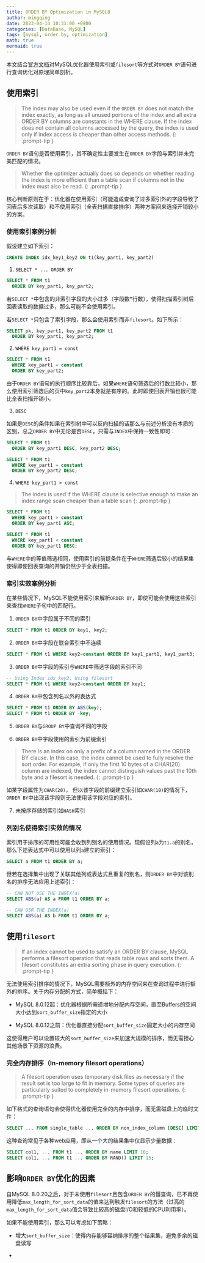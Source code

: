 ```yaml
---
title: ORDER BY Optimization in MySQL8
author: mingqing
date: 2023-04-14 10:31:00 +0800
categories: [DataBase, MySQL]
tags: [mysql, order by, optimization]
math: true
mermaid: true
---
```

本文结合[官方文档](https://dev.mysql.com/doc/refman/8.0/en/order-by-optimization.html)对MySQL优化器使用索引或`filesort`等方式对`ORDER BY`语句进行查询优化对原理简单剖析。

## 使用索引

> The index may also be used even if the `ORDER BY` does not match the index exactly, as long as all unused portions of the index and all extra ORDER BY columns are constants in the WHERE clause. If the index does not contain all columns accessed by the query, the index is used only if index access is cheaper than other access methods.
{: .prompt-tip }

`ORDER BY`语句是否使用索引，其不确定性主要发生在`ORDER BY`字段与索引并未完美匹配的情况。

>  Whether the optimizer actually does so depends on whether reading the index is more efficient than a table scan if columns not in the index must also be read.
{: .prompt-tip }

核心判断原则在于：优化器在使用索引（可能造成查询了过多索引外的字段导致了回表后多次读取）和不使用索引（全表扫描直接排序）两种方案间来选择开销较小的方案。

### 使用索引案例分析

假设建立如下索引：

```sql
CREATE INDEX idx_key1_key2 ON t1(key_part1, key_part2)
```

1. `SELECT * ... ORDER BY`

```sql
SELECT * FROM t1
  ORDER BY key_part1, key_part2;
```
若`SELECT *`中包含的非索引字段的大小过多（字段数*行数），使得扫描索引树后回表读取的数据过多，那么可能不会使用索引。

若`SELECT *`只包含了索引字段，那么会使用索引而非`filesort`。如下所示：

```sql
SELECT pk, key_part1, key_part2 FROM t1
  ORDER BY key_part1, key_part2;
```

2. `WHERE key_part1 = const`

```sql
SELECT * FROM t1
  WHERE key_part1 = constant
  ORDER BY key_part2;
```
由于`ORDER BY`语句的执行顺序比较靠后，如果`WHERE`语句筛选后的行数比较小，那么使用索引筛选后的页中`key_part2`本身就是有序的。此时即使回表开销也很可能比全表扫描开销小。

3. `DESC`

如果是`DESC`的条件如果在索引树中可以反向扫描的话那么与前述分析没有本质的区别，总之`ORDER BY`中无论是否`DESC`，只需与`INDEX`中保持一致性即可：

```sql
SELECT * FROM t1
  ORDER BY key_part1 DESC, key_part2 DESC;

SELECT * FROM t1
  WHERE key_part1 = constant
  ORDER BY key_part2 DESC;
```

4. `WHERE key_part1 > const`

>  The index is used if the WHERE clause is selective enough to make an index range scan cheaper than a table scan
{: .prompt-tip }

```sql
SELECT * FROM t1
  WHERE key_part1 > constant
  ORDER BY key_part1 ASC;

SELECT * FROM t1
  WHERE key_part1 < constant
  ORDER BY key_part1 DESC;
```

与`WHERE`中的等值筛选相同，使用索引的前提条件在于`WHERE`筛选后较小的结果集使得即使回表查询的开销仍然少于全表扫描。

### 索引实效案例分析

在某些情况下，MySQL不能使用索引来解析`ORDER BY`，即使可能会使用这些索引来查找`WHERE`子句中的匹配行。

1. `ORDER BY`中字段属于不同的索引

```sql
SELECT * FROM t1 ORDER BY key1, key2;
```

2. `ORDER BY`中字段在联合索引中不连续

```sql
SELECT * FROM t1 WHERE key2=constant ORDER BY key1_part1, key1_part3;
```

3. `ORDER BY`中字段的索引与`WHERE`中筛选字段的索引不同

```sql
-- Using Index idx_key2, Using filesort
SELECT * FROM t1 WHERE key2=constant ORDER BY key1;
```

4. `ORDER BY`中包含列名以外的表达式

```sql
SELECT * FROM t1 ORDER BY ABS(key);
SELECT * FROM t1 ORDER BY -key;
```

5. `ORDER BY`与`GROUP BY`中查询不同的字段

6. `ORDER BY`中字段使用的索引为前缀索引

> There is an index on only a prefix of a column named in the ORDER BY clause. In this case, the index cannot be used to fully resolve the sort order. For example, if only the first 10 bytes of a CHAR(20) column are indexed, the index cannot distinguish values past the 10th byte and a filesort is needed.
{: .prompt-tip }

如某字段属性为`CHAR(20)`， 但以该字段的前缀建立索引如`CHAR(10)`的情况下，`ORDER BY`中出现该字段则无法使用该字段对应的索引。

7. 未按序存储的索引如`HASH`索引

### 列别名使得索引实效的情况

索引用于排序的可用性可能会收到列别名的使用情况。现假设列`a`为`t1.a`的别名，那么下述表达式中可以使用以列`a`建立的索引：

```sql
SELECT a FROM t1 ORDER BY a;
```

但若在选择集中出现了关联其他列或表达式且重复的别名，则`ORDER BY`中对该别名的排序无法应用上述索引：

```sql
-- CAN NOT USE THE INDEX(a)
SELECT ABS(a) AS a FROM t1 ORDER BY a;

-- CAN USR THE INDEX(a)
SELECT ABS(a) AS b FROM t1 ORDER BY a;
```

## 使用`filesort`

> If an index cannot be used to satisfy an ORDER BY clause, MySQL performs a filesort operation that reads table rows and sorts them. A filesort constitutes an extra sorting phase in query execution.
{: .prompt-tip }

无法使用索引排序的情况下，MySQL需要额外的内存空间来在查询过程中进行额外的排序。关于内存分配的方式，简单概括下：

- MySQL 8.0.12起：优化器根据所需递增地分配内存空间，直至Buffers的空间大小达到`sort_buffer_size`指定的大小

- MySQL 8.0.12之前：优化器直接分配`sort_buffer_size`固定大小的内存空间

这使得用户可以设置较大的`sort_buffer_size`来加速大规模的排序，而无需担心其他场景下资源的浪费。

### 完全内存排序（In-memory filesort operations）

> A filesort operation uses temporary disk files as necessary if the result set is too large to fit in memory. Some types of queries are particularly suited to completely in-memory filesort operations.
{: .prompt-tip }

如下格式的查询语句会使得优化器使用完全的内存中排序，而无需磁盘上的临时文件：

```sql
SELECT ... FROM single_table ... ORDER BY non_index_column [DESC] LIMIT [M,]N;
```

这种查询常见于各种web应用，即从一个大的结果集中仅显示少量数据：

```sql
SELECT col1, ... FROM t1 ... ORDER BY name LIMIT 10;
SELECT col1, ... FROM t1 ... ORDER BY RAND() LIMIT 15;
```

## 影响`ORDER BY`优化的因素

自MySQL 8.0.20之后，对于未使用`filesort`且包含`ORDER BY`的慢查询，已不再使用降低`max_length_for_sort_data`的值来达到触发`filesort`的方法（过高的`max_length_for_sort_data`值会导致比较高的磁盘I/O和较低的CPU利用率）。

如果不能使用索引，那么可以考虑如下策略：

- 增大`sort_buffer_size`：使得内存能够容纳排序的整个结果集，避免多余的磁盘读写

- 